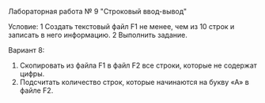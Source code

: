 Лабораторная работа № 9 "Строковый ввод-вывод"

Условие:
1 Создать текстовый файл F1 не менее, чем из 10 строк и записать в него информацию.
2 Выполнить задание.

Вариант 8:
1) Скопировать из файла F1 в файл F2 все строки, которые
не содержат цифры.
2) Подсчитать количество строк, которые начинаются на
букву «А» в файле F2.
